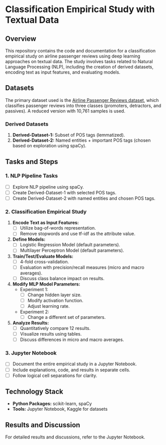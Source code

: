# Classification Empirical Study with Textual Data

## Overview 
This repository contains the code and documentation for a classification empirical study on airline passenger reviews using deep learning approaches on textual data. The study involves tasks related to Natural Language Processing (NLP), including the creation of derived datasets, encoding text as input features, and evaluating models.

## Datasets 
The primary dataset used is the [Airline Passenger Reviews dataset](https://www.kaggle.com/datasets/malharkhatu/airline-passenger-reviews), which classifies passenger reviews into three classes (promoters, detractors, and passives). A reduced version with 10,761 samples is used.

### Derived Datasets 
1. **Derived-Dataset-1:** Subset of POS tags (lemmatized).
2. **Derived-Dataset-2:** Named entities + important POS tags (chosen based on exploration using spaCy).

## Tasks and Steps 

### 1. NLP Pipeline Tasks 
- [ ] Explore NLP pipeline using spaCy.
- [ ] Create Derived-Dataset-1 with selected POS tags.
- [ ] Create Derived-Dataset-2 with named entities and chosen POS tags.

### 2. Classification Empirical Study 
1. **Encode Text as Input Features:**
   - [ ] Utilize bag-of-words representation.
   - [ ] Remove stopwords and use tf-idf as the attribute value.

2. **Define Models:**
   - [ ] Logistic Regression Model (default parameters).
   - [ ] Multilayer Perceptron Model (default parameters).

3. **Train/Test/Evaluate Models:**
   - [ ] 4-fold cross-validation.
   - [ ] Evaluation with precision/recall measures (micro and macro averages).
   - [ ] Discuss class balance impact on results.

4. **Modify MLP Model Parameters:**
   - Experiment 1:
     - [ ] Change hidden layer size.
     - [ ] Modify activation function.
     - [ ] Adjust learning rate.

   - Experiment 2:
     - [ ] Change a different set of parameters.

5. **Analyze Results:**
   - [ ] Quantitatively compare 12 results.
   - [ ] Visualize results using tables.
   - [ ] Discuss differences in micro and macro averages.

### 3. Jupyter Notebook 
- [ ] Document the entire empirical study in a Jupyter Notebook.
- [ ] Include explanations, code, and results in separate cells.
- [ ] Follow logical cell separations for clarity.

## Technology Stack 
- **Python Packages:** scikit-learn, spaCy
- **Tools:** Jupyter Notebook, Kaggle for datasets

## Results and Discussion 
For detailed results and discussions, refer to the Jupyter Notebook.



